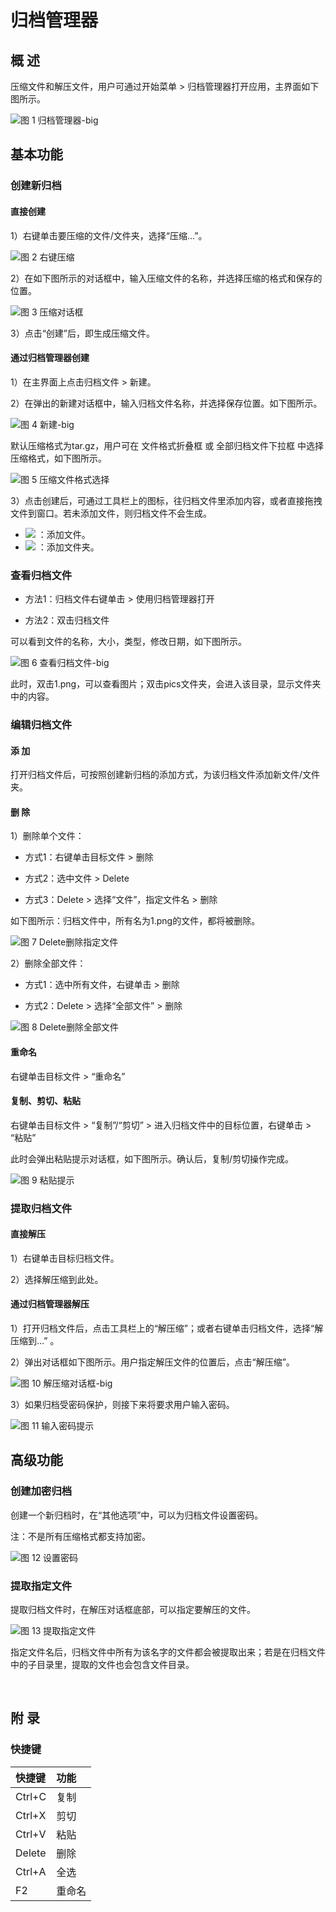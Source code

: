# 归档管理器
## 概 述
压缩文件和解压文件，用户可通过开始菜单 > 归档管理器打开应用，主界面如下图所示。
 
![图 1 归档管理器-big](image/1.png)
<br>

## 基本功能
### 创建新归档
#### 直接创建
1）右键单击要压缩的文件/文件夹，选择“压缩…”。
 
![图 2 右键压缩](image/2.png)

2）在如下图所示的对话框中，输入压缩文件的名称，并选择压缩的格式和保存的位置。
 
![图 3 压缩对话框](image/3.png)

3）点击“创建”后，即生成压缩文件。

#### 通过归档管理器创建
1）在主界面上点击归档文件 > 新建。

2）在弹出的新建对话框中，输入归档文件名称，并选择保存位置。如下图所示。
 
![图 4 新建-big](image/4.png)

默认压缩格式为tar.gz，用户可在 文件格式折叠框 或 全部归档文件下拉框 中选择压缩格式，如下图所示。
   
![图 5 压缩文件格式选择](image/5.png)

3）点击创建后，可通过工具栏上的图标，往归档文件里添加内容，或者直接拖拽文件到窗口。若未添加文件，则归档文件不会生成。

* ![](image/icon1-o.png) ：添加文件。
* ![](image/icon2-o.png) ：添加文件夹。

### 查看归档文件
* 方法1：归档文件右键单击 > 使用归档管理器打开

* 方法2：双击归档文件

可以看到文件的名称，大小，类型，修改日期，如下图所示。

![图 6 查看归档文件-big](image/6.png)

此时，双击1.png，可以查看图片；双击pics文件夹，会进入该目录，显示文件夹中的内容。

### 编辑归档文件
#### 添 加
打开归档文件后，可按照创建新归档的添加方式，为该归档文件添加新文件/文件夹。

#### 删 除
1）删除单个文件：

* 方式1：右键单击目标文件 > 删除

* 方式2：选中文件 > Delete

* 方式3：Delete > 选择“文件”，指定文件名 > 删除

如下图所示：归档文件中，所有名为1.png的文件，都将被删除。
 
![图 7 Delete删除指定文件](image/7.png)

2）删除全部文件：

* 方式1：选中所有文件，右键单击 > 删除

* 方式2：Delete > 选择“全部文件” > 删除
 
![图 8 Delete删除全部文件](image/8.png)

#### 重命名

右键单击目标文件 > “重命名”

#### 复制、剪切、粘贴

右键单击目标文件 > “复制”/“剪切” > 进入归档文件中的目标位置，右键单击 > “粘贴”

此时会弹出粘贴提示对话框，如下图所示。确认后，复制/剪切操作完成。
 
![图 9 粘贴提示](image/9.png)

### 提取归档文件
#### 直接解压
1）右键单击目标归档文件。

2）选择解压缩到此处。

#### 通过归档管理器解压
1）打开归档文件后，点击工具栏上的“解压缩”；或者右键单击归档文件，选择“解压缩到…” 。

2）弹出对话框如下图所示。用户指定解压文件的位置后，点击“解压缩”。
 
![图 10 解压缩对话框-big](image/10.png)

3）如果归档受密码保护，则接下来将要求用户输入密码。
 
![图 11 输入密码提示](image/11.png)
<br>

## 高级功能
### 创建加密归档
创建一个新归档时，在“其他选项”中，可以为归档文件设置密码。

注：不是所有压缩格式都支持加密。
 
![图 12 设置密码](image/12.png)

### 提取指定文件
提取归档文件时，在解压对话框底部，可以指定要解压的文件。
 
![图 13 提取指定文件](image/13.png)

指定文件名后，归档文件中所有为该名字的文件都会被提取出来；若是在归档文件中的子目录里，提取的文件也会包含文件目录。

<br>

## 附 录 
### 快捷键

| 快捷键  | 功能  |
| :------------ | :------------ |
| Ctrl+C  | 复制  |
| Ctrl+X  | 剪切  |
| Ctrl+V  | 粘贴  |
| Delete  | 删除  |
| Ctrl+A  | 全选  |
| F2  | 重命名  |

